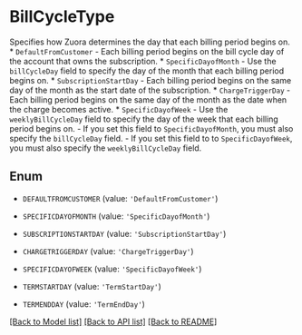 # BillCycleType

Specifies how Zuora determines the day that each billing period begins on.    * `DefaultFromCustomer` - Each billing period begins on the bill cycle day of the account that owns the subscription.   * `SpecificDayofMonth` - Use the `billCycleDay` field to specify the day of the month that each billing period begins on.   * `SubscriptionStartDay` - Each billing period begins on the same day of the month as the start date of the subscription.   * `ChargeTriggerDay` - Each billing period begins on the same day of the month as the date when the charge becomes active.   * `SpecificDayofWeek` - Use the `weeklyBillCycleDay` field to specify the day of the week that each billing period begins on.   - If you set this field to `SpecificDayofMonth`, you must also specify the `billCycleDay` field.  - If you set this field to to `SpecificDayofWeek`, you must also specify the `weeklyBillCycleDay` field. 

## Enum

* `DEFAULTFROMCUSTOMER` (value: `'DefaultFromCustomer'`)

* `SPECIFICDAYOFMONTH` (value: `'SpecificDayofMonth'`)

* `SUBSCRIPTIONSTARTDAY` (value: `'SubscriptionStartDay'`)

* `CHARGETRIGGERDAY` (value: `'ChargeTriggerDay'`)

* `SPECIFICDAYOFWEEK` (value: `'SpecificDayofWeek'`)

* `TERMSTARTDAY` (value: `'TermStartDay'`)

* `TERMENDDAY` (value: `'TermEndDay'`)

[[Back to Model list]](../README.md#documentation-for-models) [[Back to API list]](../README.md#documentation-for-api-endpoints) [[Back to README]](../README.md)


